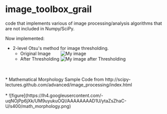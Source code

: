 image_toolbox_grail
===================

code that implements various of image processing/analysis algorithms that are not included in Numpy/SciPy.

Now implemented: 
  * 2-level Otsu's method for image thresholding.
    * Original Image     &nbsp; &nbsp; &nbsp;  &nbsp;![My image](https://lh4.googleusercontent.com/-PjumAhOu_6w/UMDBjiqtSRI/AAAAAAAAC5g/iVG40mttCQo/s144/me.png)
    * After Thresholding ![My image after Thresholding](https://lh6.googleusercontent.com/-Oh596ufRJmQ/UMDBjtCfwFI/AAAAAAAAC5c/yRYgIeeubJU/s144/me_otsu.png)
  <br/>
  <br/>
  * Mathematical Morphology Sample Code from http://scipy-lectures.github.com/advanced/image_processing/index.html <br/><br/>
    * ![figure](https://lh4.googleusercontent.com/-uqNOjPp6jXk/UM9uyukuOQI/AAAAAAAAD1U/ytaZsZhaC-U/s400/math_morphology.png)
